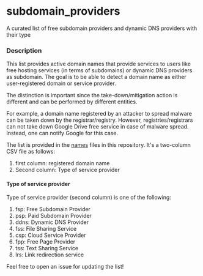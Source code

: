 # subdomain_providers
A curated list of free subdomain providers and dynamic DNS providers with their type

### Description

This list provides active domain names that provide services to users like free hosting services (in terms of subdomains) or dynamic DNS providers as subdomain. The goal is to be able to detect a domain name as either user-registered domain or service provider.

The distinction is important since the take-down/mitigation action is different and can be performed by different entities.

For example, a domain name registered by an attacker to spread malware can be taken down by the registrar/registry. However, registries/registrars can not take down Google Drive free service in case of malware spread. Instead, one can notify Google for this case.

The list is provided in the [names](./names) files in this repository. It's a two-column CSV file as follows:

1. first column: registered domain name
2. Second column: Type of service provider

#### Type of service provider

Type of service provider (second column) is one of the following:

1. fsp: Free Subdomain Provider
2. psp: Paid Subdomain Provider
3. ddns: Dynamic DNS Provider
4. fss: File Sharing Service
5. csp: Cloud Service Provider
6. fpp: Free Page Provider
7. tss: Text Sharing Service
8. lrs: Link redirection service

Feel free to open an issue for updating the list!

